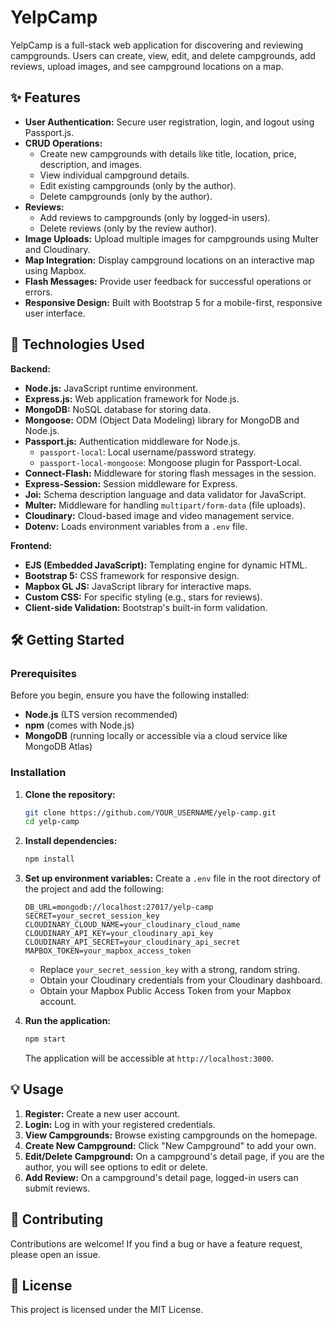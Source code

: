 # YelpCamp

YelpCamp is a full-stack web application for discovering and reviewing campgrounds. Users can create, view, edit, and delete campgrounds, add reviews, upload images, and see campground locations on a map.

## ✨ Features

*   **User Authentication:** Secure user registration, login, and logout using Passport.js.
*   **CRUD Operations:**
    *   Create new campgrounds with details like title, location, price, description, and images.
    *   View individual campground details.
    *   Edit existing campgrounds (only by the author).
    *   Delete campgrounds (only by the author).
*   **Reviews:**
    *   Add reviews to campgrounds (only by logged-in users).
    *   Delete reviews (only by the review author).
*   **Image Uploads:** Upload multiple images for campgrounds using Multer and Cloudinary.
*   **Map Integration:** Display campground locations on an interactive map using Mapbox.
*   **Flash Messages:** Provide user feedback for successful operations or errors.
*   **Responsive Design:** Built with Bootstrap 5 for a mobile-first, responsive user interface.

## 🚀 Technologies Used

**Backend:**
*   **Node.js:** JavaScript runtime environment.
*   **Express.js:** Web application framework for Node.js.
*   **MongoDB:** NoSQL database for storing data.
*   **Mongoose:** ODM (Object Data Modeling) library for MongoDB and Node.js.
*   **Passport.js:** Authentication middleware for Node.js.
    *   `passport-local`: Local username/password strategy.
    *   `passport-local-mongoose`: Mongoose plugin for Passport-Local.
*   **Connect-Flash:** Middleware for storing flash messages in the session.
*   **Express-Session:** Session middleware for Express.
*   **Joi:** Schema description language and data validator for JavaScript.
*   **Multer:** Middleware for handling `multipart/form-data` (file uploads).
*   **Cloudinary:** Cloud-based image and video management service.
*   **Dotenv:** Loads environment variables from a `.env` file.

**Frontend:**
*   **EJS (Embedded JavaScript):** Templating engine for dynamic HTML.
*   **Bootstrap 5:** CSS framework for responsive design.
*   **Mapbox GL JS:** JavaScript library for interactive maps.
*   **Custom CSS:** For specific styling (e.g., stars for reviews).
*   **Client-side Validation:** Bootstrap's built-in form validation.

## 🛠️ Getting Started

### Prerequisites

Before you begin, ensure you have the following installed:

*   **Node.js** (LTS version recommended)
*   **npm** (comes with Node.js)
*   **MongoDB** (running locally or accessible via a cloud service like MongoDB Atlas)

### Installation

1.  **Clone the repository:**
    ```bash
    git clone https://github.com/YOUR_USERNAME/yelp-camp.git
    cd yelp-camp
    ```

2.  **Install dependencies:**
    ```bash
    npm install
    ```

3.  **Set up environment variables:**
    Create a `.env` file in the root directory of the project and add the following:

    ```
    DB_URL=mongodb://localhost:27017/yelp-camp
    SECRET=your_secret_session_key
    CLOUDINARY_CLOUD_NAME=your_cloudinary_cloud_name
    CLOUDINARY_API_KEY=your_cloudinary_api_key
    CLOUDINARY_API_SECRET=your_cloudinary_api_secret
    MAPBOX_TOKEN=your_mapbox_access_token
    ```
    *   Replace `your_secret_session_key` with a strong, random string.
    *   Obtain your Cloudinary credentials from your Cloudinary dashboard.
    *   Obtain your Mapbox Public Access Token from your Mapbox account.

4.  **Run the application:**
    ```bash
    npm start
    ```
    The application will be accessible at `http://localhost:3000`.

## 💡 Usage

1.  **Register:** Create a new user account.
2.  **Login:** Log in with your registered credentials.
3.  **View Campgrounds:** Browse existing campgrounds on the homepage.
4.  **Create New Campground:** Click "New Campground" to add your own.
5.  **Edit/Delete Campground:** On a campground's detail page, if you are the author, you will see options to edit or delete.
6.  **Add Review:** On a campground's detail page, logged-in users can submit reviews.

## 🤝 Contributing

Contributions are welcome! If you find a bug or have a feature request, please open an issue.

## 📄 License

This project is licensed under the MIT License.